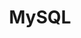 ---
title: "MySQL"
layout: category
permalink: /categories/MySQL/
author_profile: true
taxonomy: MySQL
sidebar:
    nav: "categories"
---